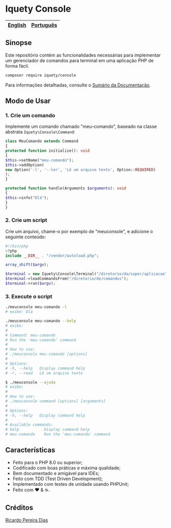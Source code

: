 # Iquety Console

[English](../../readme.md) | [Português](leiame.md)
-- | --

## Sinopse

Este repositório contém as funcionalidades necessárias para implementar um gerenciador de comandos para terminal em uma aplicação PHP de forma fácil.

```bash
composer require iquety/console
```

Para informações detalhadas, consulte o [Sumário da Documentação](indice.md).

## Modo de Usar

### 1. Crie um comando

Implemente um comando chamado "meu-comando", baseado na classe abstrata `Iquety\Console\Command`:

```php
class MeuComando extends Command
{
protected function initialize(): void
{
$this->setName("meu-comando");
$this->addOption(
new Option('-l', '--ler', 'Lê um arquivo texto', Option::REQUIRED)
);
}

protected function handle(Arguments $arguments): void
{
$this->info("Olá");
}
}
```

### 2. Crie um script

Crie um arquivo, chame-o por exemplo de "meuconsole", e adicione o seguinte conteúdo:

```php
#!/bin/php
<?php
include __DIR__ . "/vendor/autoload.php";

array_shift($argv);

$terminal = new Iquety\Console\Terminal("/diretorio/da/super/aplicacao");
$terminal->loadCommandsFrom("/diretorio/de/comandos");
$terminal->run($argv);
```

### 3. Execute o script

```bash
./meuconsole meu-comando -l
# exibe: Olá
```

```bash
./meuconsole meu-comando --help
# exibe:
#
# Command: meu-comando
# Run the 'meu-comando' command
#
# How to use:
# ./meuconsole meu-comando [options]
#
# Options:
# -h, --help   Display command help
# -r, --read   Lê um arquivo texto
```

```bash
$ ./meuconsole --ajuda
# exibe:
#
# How to use:
# ./meuconsole command [options] [arguments]
#
# Options:
# -h, --help   Display command help
#
# Available commands:
# help           Display command help
# meu-comando    Run the 'meu-comando' command
```

## Características

- Feito para o PHP 8.0 ou superior;
- Codificado com boas práticas e máxima qualidade;
- Bem documentado e amigável para IDEs;
- Feito com TDD (Test Driven Development);
- Implementado com testes de unidade usando PHPUnit;
- Feito com :heart: &amp; :coffee:.

## Créditos

[Ricardo Pereira Dias](https://www.ricardopedias.com.br)
